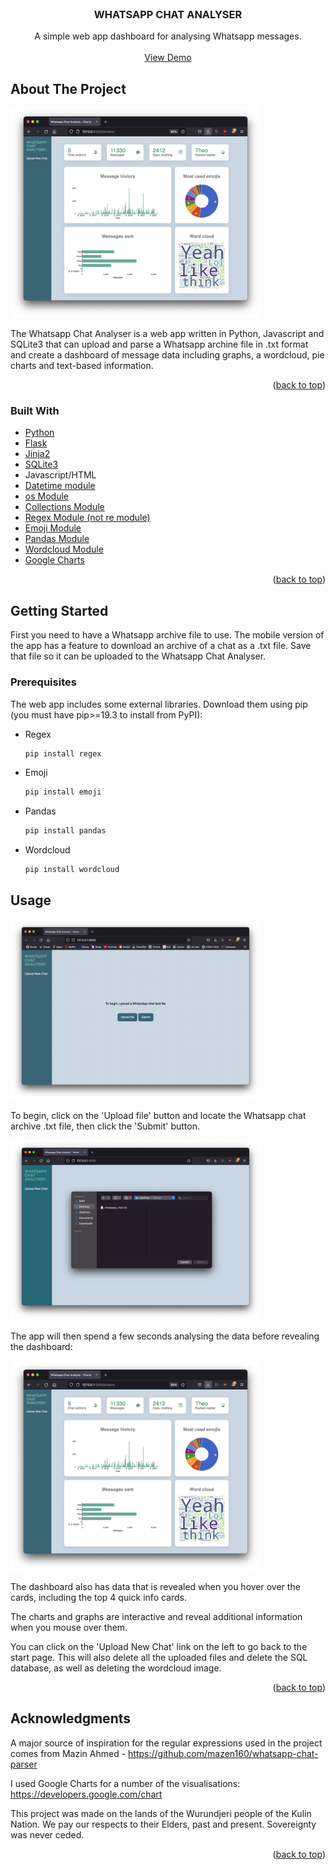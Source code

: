 <div id="top"></div>


<!-- PROJECT LOGO -->
<br />
<div align="center">
  <h3 align="center">WHATSAPP CHAT ANALYSER</h3>
  <p align="center">
    A simple web app dashboard for analysing Whatsapp messages.
    <br />
    <br />
    <a href="https://youtu.be/brCRmVkVp5Q">View Demo</a>
  </p>
</div>

<!-- ABOUT THE PROJECT -->
## About The Project

<img src="static/appscreen.png" alt="Logo" width="400" height="336">


The Whatsapp Chat Analyser is a web app written in Python, Javascript and SQLite3 that can upload and parse a Whatsapp archine file in .txt format and create a dashboard of message data including graphs, a wordcloud, pie charts and text-based information.

<p align="right">(<a href="#top">back to top</a>)</p>



### Built With

* [Python](https://www.python.org/)
* [Flask](https://flask.palletsprojects.com/en/2.1.x/)
* [Jinja2](https://palletsprojects.com/p/jinja/)
* [SQLite3](https://www.sqlite.org/index.html)
* Javascript/HTML
* [Datetime module](https://docs.python.org/3/library/datetime.html)
* [os Module](https://docs.python.org/3/library/os.html)
* [Collections Module](https://docs.python.org/3/library/collections.html)
* [Regex Module (not re module)](https://pypi.org/project/regex/)
* [Emoji Module](https://pypi.org/project/emoji/)
* [Pandas Module](https://pandas.pydata.org/)
* [Wordcloud Module](https://github.com/amueller/word_cloud)
* [Google Charts](https://developers.google.com/chart)

<p align="right">(<a href="#top">back to top</a>)</p>



<!-- GETTING STARTED -->
## Getting Started

First you need to have a Whatsapp archive file to use. The mobile version of the app has a feature to download an archive of a chat as a .txt file. Save that file so it can be uploaded to the Whatsapp Chat Analyser.

### Prerequisites

The web app includes some external libraries. Download them using pip (you must have pip>=19.3 to install from PyPI):
* Regex
  ```sh
  pip install regex
  ```
* Emoji
  ```sh
  pip install emoji
  ```
* Pandas
  ```sh
  pip install pandas
  ```
* Wordcloud
  ```sh
  pip install wordcloud
  ```



<!-- USAGE EXAMPLES -->
## Usage

<img src="static/upload.png" alt="Logo" width="400" height="288">

To begin, click on the 'Upload file' button and locate the Whatsapp chat archive .txt file, then click the 'Submit' button.

<img src="static/fileupload.png" alt="Logo" width="400" height="288">

The app will then spend a few seconds analysing the data before revealing the dashboard:

<img src="static/appscreen.png" alt="Logo" width="400" height="336">

The dashboard also has data that is revealed when you hover over the cards, including the top 4 quick info cards.

The charts and graphs are interactive and reveal additional information when you mouse over them.

You can click on the 'Upload New Chat' link on the left to go back to the start page. This will also delete all the uploaded files and delete the SQL database, as well as deleting the wordcloud image.

<p align="right">(<a href="#top">back to top</a>)</p>


<!-- ACKNOWLEDGMENTS -->
## Acknowledgments

A major source of inspiration for the regular expressions used in the project comes from Mazin Ahmed - https://github.com/mazen160/whatsapp-chat-parser

I used Google Charts for a number of the visualisations: https://developers.google.com/chart

This project was made on the lands of the Wurundjeri people of the Kulin Nation. We pay our respects to their Elders, past and present. Sovereignty was never ceded.

<p align="right">(<a href="#top">back to top</a>)</p>
